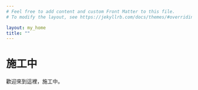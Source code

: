 ```yaml
---
# Feel free to add content and custom Front Matter to this file.
# To modify the layout, see https://jekyllrb.com/docs/themes/#overriding-theme-defaults

layout: my_home
title: ""
---
```


# 施工中
歡迎來到這裡，施工中。